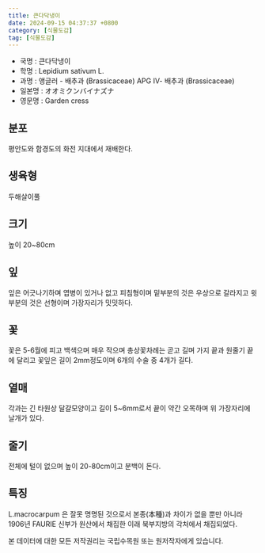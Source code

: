 ```yaml
---
title: 큰다닥냉이
date: 2024-09-15 04:37:37 +0800
category: [식물도감]
tag: [식물도감]
---
```




- 국명 : 큰다닥냉이
- 학명 : Lepidium sativum L.
- 과명 : 앵글러 - 배추과 (Brassicaceae) APG Ⅳ- 배추과 (Brassicaceae)
- 일본명 : オオミクンバイナズナ
- 영문명 : Garden cress


## 분포
평안도와 함경도의 화전 지대에서 재배한다. 
## 생육형
두해살이풀
## 크기
높이 20~80cm
## 잎
잎은 어긋나기하며 엽병이 있거나 없고 피침형이며 밑부분의 것은 우상으로 갈라지고 윗부분의 것은 선형이며 가장자리가 밋밋하다.
## 꽃
꽃은 5-6월에 피고 백색으며 매우 작으며 총상꽃차례는 곧고 길며 가지 끝과 원줄기 끝에 달리고 꽃잎은 길이 2mm정도이며 6개의 수술 중 4개가 길다.
## 열매
각과는 긴 타원상 달걀모양이고 길이 5~6mm로서 끝이 약간 오목하며 위 가장자리에 날개가 있다.
## 줄기
전체에 털이 없으며 높이 20-80cm이고 분백이 돈다.
## 특징
L.macrocarpum 은 잘못 명명된 것으로서 본종(本種)과 차이가 없을 뿐만 아니라 1906년 FAURIE 신부가 원산에서 채집한 이래 북부지방의 각처에서 채집되었다.






본 데이터에 대한 모든 저작권리는 국립수목원 또는 원저작자에게 있습니다.
